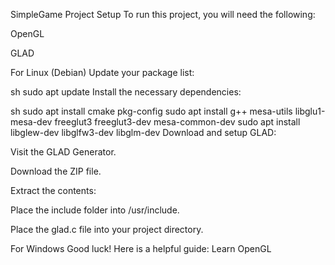 SimpleGame Project Setup
To run this project, you will need the following:

OpenGL

GLAD

For Linux (Debian)
Update your package list:

sh
sudo apt update
Install the necessary dependencies:

sh
sudo apt install cmake pkg-config
sudo apt install g++ mesa-utils libglu1-mesa-dev freeglut3 freeglut3-dev mesa-common-dev
sudo apt install libglew-dev libglfw3-dev libglm-dev
Download and setup GLAD:

Visit the GLAD Generator.

Download the ZIP file.

Extract the contents:

Place the include folder into /usr/include.

Place the glad.c file into your project directory.

For Windows
Good luck! Here is a helpful guide: Learn OpenGL